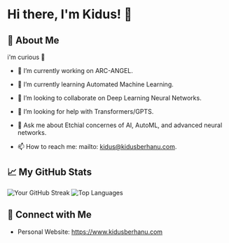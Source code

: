 


# Hi there, I'm Kidus! 👋

## 🚀 About Me
i'm curious 🌟

- 🔭 I’m currently working on ARC-ANGEL.
- 🌱 I’m currently learning Automated Machine Learning.
- 👯 I’m looking to collaborate on Deep Learning Neural Networks.
- 🤔 I’m looking for help with  Transformers/GPTS.
- 💬 Ask me about Etchial concernes of AI, AutoML, and advanced neural networks.

- 📫 How to reach me: mailto: kidus@kidusberhanu.com.
  



## 📈 My GitHub Stats


![Your GitHub Streak](https://github-readme-streak-stats.herokuapp.com/?user=Kidus-berhanu)
![Top Languages](https://github-readme-stats.vercel.app/api/top-langs/?username=Kidus-berhanu&layout=compact)








## 🤝 Connect with Me

- Personal Website: https://www.kidusberhanu.com


